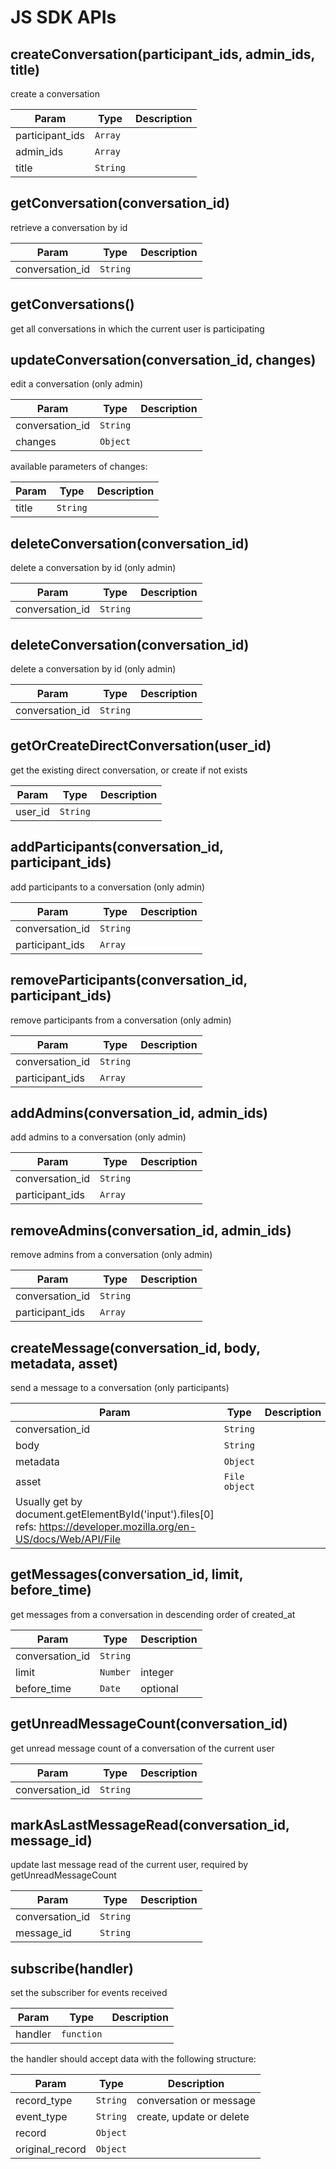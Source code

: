 # JS SDK APIs

## createConversation(participant_ids, admin_ids, title)
create a conversation

| Param  | Type                | Description  |
| ------ | ------------------- | ------------ |
| participant_ids  | <code>Array</code> | |
| admin_ids | <code>Array</code> | |
| title | <code>String</code> | |


## getConversation(conversation_id)
retrieve a conversation by id

| Param  | Type                | Description  |
| ------ | ------------------- | ------------ |
| conversation_id  | <code>String</code> | |


## getConversations()
get all conversations in which the current user is participating


## updateConversation(conversation_id, changes)
edit a conversation (only admin)

| Param  | Type                | Description  |
| ------ | ------------------- | ------------ |
| conversation_id  | <code>String</code> | |
| changes | <code>Object</code> | |

available parameters of changes:

| Param  | Type                | Description  |
| ------ | ------------------- | ------------ |
| title | <code>String</code> | |


## deleteConversation(conversation_id)
delete a conversation by id (only admin)

| Param  | Type                | Description  |
| ------ | ------------------- | ------------ |
| conversation_id  | <code>String</code> | |


## deleteConversation(conversation_id)
delete a conversation by id (only admin)

| Param  | Type                | Description  |
| ------ | ------------------- | ------------ |
| conversation_id  | <code>String</code> | |

## getOrCreateDirectConversation(user_id)
get the existing direct conversation, or create if not exists

| Param  | Type                | Description  |
| ------ | ------------------- | ------------ |
| user_id  | <code>String</code> | |

## addParticipants(conversation_id, participant_ids)
add participants to a conversation (only admin)

| Param  | Type                | Description  |
| ------ | ------------------- | ------------ |
| conversation_id  | <code>String</code> | |
| participant_ids  | <code>Array</code> | |


## removeParticipants(conversation_id, participant_ids)
remove participants from a conversation (only admin)

| Param  | Type                | Description  |
| ------ | ------------------- | ------------ |
| conversation_id  | <code>String</code> | |
| participant_ids  | <code>Array</code> | |


## addAdmins(conversation_id, admin_ids)
add admins to a conversation (only admin)

| Param  | Type                | Description  |
| ------ | ------------------- | ------------ |
| conversation_id  | <code>String</code> | |
| participant_ids  | <code>Array</code> | |


## removeAdmins(conversation_id, admin_ids)
remove admins from a conversation (only admin)

| Param  | Type                | Description  |
| ------ | ------------------- | ------------ |
| conversation_id  | <code>String</code> | |
| participant_ids  | <code>Array</code> | |


## createMessage(conversation_id, body, metadata, asset)
send a message to a conversation (only participants)

| Param  | Type                | Description  |
| ------ | ------------------- | ------------ |
| conversation_id  | <code>String</code> | |
| body| <code>String</code> | |
| metadata| <code>Object</code> | |
| asset | <code>File object</code> |
 Usually get by document.getElementById('input').files[0] refs: https://developer.mozilla.org/en-US/docs/Web/API/File |

## getMessages(conversation_id, limit, before_time)
get messages from a conversation in descending order of created_at

| Param  | Type                | Description  |
| ------ | ------------------- | ------------ |
| conversation_id  | <code>String</code> | |
| limit | <code>Number</code> | integer |
| before_time | <code>Date</code> | optional |


## getUnreadMessageCount(conversation_id)
get unread message count of a conversation of the current user 

| Param  | Type                | Description  |
| ------ | ------------------- | ------------ |
| conversation_id  | <code>String</code> | |


## markAsLastMessageRead(conversation_id, message_id)
update last message read of the current user, 
required by getUnreadMessageCount 

| Param  | Type                | Description  |
| ------ | ------------------- | ------------ |
| conversation_id  | <code>String</code> | |
| message_id | <code>String</code> | |


## subscribe(handler)
set the subscriber for events received

| Param  | Type                | Description  |
| ------ | ------------------- | ------------ |
| handler| <code>function</code> |  |

the handler should accept data with the following structure:

| Param  | Type                | Description  |
| ------ | ------------------- | ------------ |
| record_type | <code>String</code> | conversation or message |
| event_type | <code>String</code> | create, update or delete |
| record | <code>Object</code> |  |
| original_record | <code>Object</code> |  |
